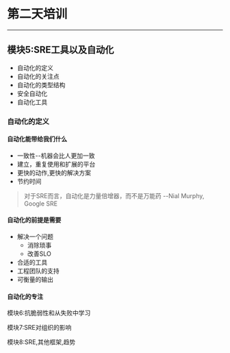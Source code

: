 # 第二天培训
*** 

## 模块5:SRE工具以及自动化
* 自动化的定义
* 自动化的关注点
* 自动化的类型结构
* 安全自动化
* 自动化工具

### 自动化的定义
#### 自动化能带给我们什么
* 一致性--机器会比人更加一致
* 建立，重复使用和扩展的平台
* 更快的动作,更快的解决方案
* 节约时间
> 对于SRE而言，自动化是力量倍增器，而不是万能药 --Nial Murphy, Google SRE

#### 自动化的前提是需要
* 解决一个问题
    * 消除琐事
    * 改善SLO
* 合适的工具
* 工程团队的支持
* 可衡量的输出

#### 自动化的专注

模块6:抗脆弱性和从失败中学习

模块7:SRE对组织的影响


模块8:SRE,其他框架,趋势

